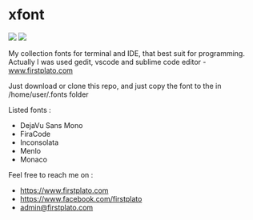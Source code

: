 # xfont

<img src="https://img.shields.io/github/license/ipang-dwi/xdesktop.svg" /> <img src="https://img.shields.io/badge/lab-firstplato.com-red.svg" />

My collection fonts for terminal and IDE, that best suit for programming. Actually I was used gedit, vscode and sublime code editor - www.firstplato.com

Just download or clone this repo, and just copy the font to the in /home/user/.fonts folder 

Listed fonts :
- DejaVu Sans Mono
- FiraCode
- Inconsolata
- Menlo
- Monaco

Feel free to reach me on :
- https://www.firstplato.com
- https://www.facebook.com/firstplato
- admin@firstplato.com

